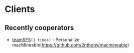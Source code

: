 # Clients

## Recently cooperators

<!--COOPERATORS_STARTS-->
- [teamSFS](http://teamsfs.xyz/)`(1 times)` - Personalize macMineable(https://github.com/2nthony/macmineable)
<!--COOPERATORS_ENDS-->